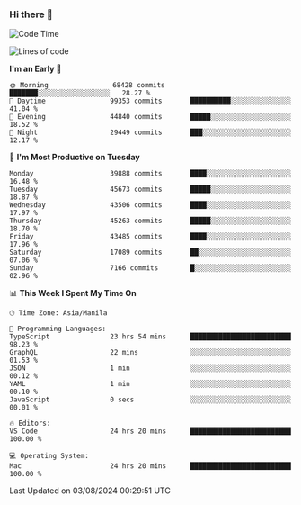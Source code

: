 ### Hi there 👋

<!--START_SECTION:waka-->
![Code Time](http://img.shields.io/badge/Code%20Time-5%2C421%20hrs%2057%20mins-blue)

![Lines of code](https://img.shields.io/badge/From%20Hello%20World%20I%27ve%20Written-113.3%20million%20lines%20of%20code-blue)

**I'm an Early 🐤** 

```text
🌞 Morning                68428 commits       ███████░░░░░░░░░░░░░░░░░░   28.27 % 
🌆 Daytime                99353 commits       ██████████░░░░░░░░░░░░░░░   41.04 % 
🌃 Evening                44840 commits       █████░░░░░░░░░░░░░░░░░░░░   18.52 % 
🌙 Night                  29449 commits       ███░░░░░░░░░░░░░░░░░░░░░░   12.17 % 
```
📅 **I'm Most Productive on Tuesday** 

```text
Monday                   39888 commits       ████░░░░░░░░░░░░░░░░░░░░░   16.48 % 
Tuesday                  45673 commits       █████░░░░░░░░░░░░░░░░░░░░   18.87 % 
Wednesday                43506 commits       ████░░░░░░░░░░░░░░░░░░░░░   17.97 % 
Thursday                 45263 commits       █████░░░░░░░░░░░░░░░░░░░░   18.70 % 
Friday                   43485 commits       ████░░░░░░░░░░░░░░░░░░░░░   17.96 % 
Saturday                 17089 commits       ██░░░░░░░░░░░░░░░░░░░░░░░   07.06 % 
Sunday                   7166 commits        █░░░░░░░░░░░░░░░░░░░░░░░░   02.96 % 
```


📊 **This Week I Spent My Time On** 

```text
🕑︎ Time Zone: Asia/Manila

💬 Programming Languages: 
TypeScript               23 hrs 54 mins      █████████████████████████   98.23 % 
GraphQL                  22 mins             ░░░░░░░░░░░░░░░░░░░░░░░░░   01.53 % 
JSON                     1 min               ░░░░░░░░░░░░░░░░░░░░░░░░░   00.12 % 
YAML                     1 min               ░░░░░░░░░░░░░░░░░░░░░░░░░   00.10 % 
JavaScript               0 secs              ░░░░░░░░░░░░░░░░░░░░░░░░░   00.01 % 

🔥 Editors: 
VS Code                  24 hrs 20 mins      █████████████████████████   100.00 % 

💻 Operating System: 
Mac                      24 hrs 20 mins      █████████████████████████   100.00 % 
```


 Last Updated on 03/08/2024 00:29:51 UTC
<!--END_SECTION:waka-->


<!--
**rad182/rad182** is a ✨ _special_ ✨ repository because its `README.md` (this file) appears on your GitHub profile.

Here are some ideas to get you started:

- 🔭 I’m currently working on ...
- 🌱 I’m currently learning ...
- 👯 I’m looking to collaborate on ...
- 🤔 I’m looking for help with ...
- 💬 Ask me about ...
- 📫 How to reach me: ...
- 😄 Pronouns: ...
- ⚡ Fun fact: ...
-->
